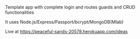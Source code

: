 Template app with complete login and routes guards and CRUD functionalities

It uses Node.js/Express/Passport/bcrypt/MongoDB(Mlab)

Live at https://peaceful-sands-20578.herokuapp.com/ideas
